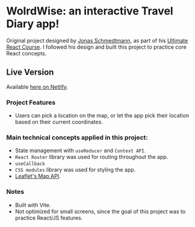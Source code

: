 # WolrdWise: an interactive Travel Diary app!

Original project designed by [Jonas Schmedtmann](https://github.com/jonasschmedtmann), as part of his [Ultimate React Course](https://www.udemy.com/course/the-ultimate-react-course/). I followed his design and built this project to practice core React concepts.

## Live Version

Available [here on Netlify](https://worldwise-tsm13.netlify.app/).

### Project Features

- Users can pick a location on the map, or let the app pick their location based on their current coordinates.

### Main technical concepts applied in this project:

- State management with `useReducer` and `Context API`.
- `React Router` library was used for routing throughout the app.
- `useCallback`
- `CSS modules` library was used for styling the app.
- [Leaflet's Map API](https://react-leaflet.js.org/).

### Notes

- Built with Vite.
- Not optimized for small screens, since the goal of this project was to practice React/JS features.
